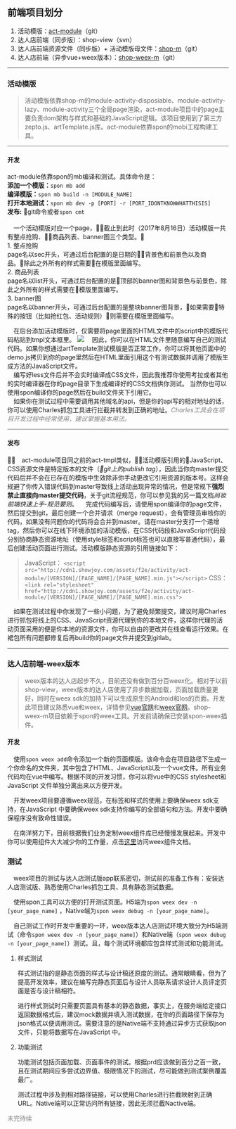 ## 前端项目划分

1. 活动模版：[act-module](http://git.showjoy.net/activity/act-module)（git）
2. 达人店前端（同步版）：shop-view（svn）
3. 达人店前端资源文件（同步版）+ 活动模版母文件：[shop-m](http://git.showjoy.net/showjoy-assets/shop-m)（git）
4. 达人店前端（异步vue+weex版本）：[shop-weex-m](http://git.showjoy.net/showjoy-assets/shop-weex-m)（git）

---

### 活动模版
> 活动模版依靠shop-m的module-activity-disposiable、module-activity-lazy、module-activity三个全局page渲染，act-module项目中的page主要负责dom架构与样式和基础的JavaScript逻辑。该项目使用到了第三方zepto.js、artTemplate.js库。act-module依靠spon的mobi工程构建工具。

<hr style="width:100%;height:1px;opacity:0.6;">

#### 开发

act-module依靠spon的mb编译和测试。具体命令是：<br>
**添加一个模版：**` spon mb add `<br>
**编译模版：**`spon mb build -n [MODULE_NAME]`<br>
**打开本地测试：**`spon mb dev -p [PORT] -r [PORT_IDONTKNOWWHATTHISIS]`<br>
**发布:** git命令或者`spon cmt`<br><br>
&#8194;&#8194;一个活动模版对应一个page，截止到此时（2017年8月16日）活动模版一共有整点抢购、商品列表、banner图三个类型。<br>
    1. 整点抢购<br>
  page名以sec开头，可通过后台配置的是日期的背景色和前景色以及商品。除此之外所有的样式需要在模版里面编写。<br>
    2. 商品列表<br>
  page名以list开头，可通过后台配置的是顶部的banner图和背景色与前景色，除此之外所有的样式需要在模版里面编写。<br>
    3. banner图<br>
  page名以banner开头，可通过后台配置的是整块banner图背景，如果需要特殊的按钮（比如抢红包、活动规则）则需要在模版里面编写。<br>

&#8194;&#8194;在后台添加活动模版时，仅需要将page里面的HTML文件中的script中的模版代码粘贴到tmpl文本框里。
<img src='http://23.106.158.25:8080/Project_BackSky_New/data/uploadimg/compressed/hhh.jpg' data-full="http://23.106.158.25:8080/Project_BackSky_New/data/uploadimg/full/hhh.png">
&#8194;&#8194;因此，你可以在HTML文件里随意编写自己的测试代码。如果你想通过artTemplate测试模版是否正常工作，你可以将其他页面中的demo.js拷贝到你的page里然后在HTML里面引用这个有测试数据并调用了模版生成方法的JavaScript文件。<br>
&#8194;&#8194;编写好less文件后并不会实时编译成CSS文件，因此我推荐你使用考拉或者其他的实时编译器在你的page目录下生成编译好的CSS文档供你测试。
当然你也可以使用spon编译你的page然后在build文件夹下引用它。<br>
&#8194;&#8194;如果你在测试过程中需要调用其他域名的api，但是你的api写的相对地址的话，你可以使用Charles抓包工具进行拦截并转发到正确的地址。<a style="color:gray;">*Charles工具会在项目开发过程中经常使用，建议掌握基本用法。*</a><br>

<hr style="width:100%;height:1px;opacity:0.6;">

#### 发布
&#8194;&#8194;act-module项目同之前的act-tmpl类似，活动模版引用的JavaScript、CSS资源文件是特定版本的文件（*git上的publish tag*），因此当你向master提交代码后并不会在已存在的模版中生效除非你手动更改它引用资源的版本号。这样会规避了你传入错误代码到master导致线上活动出现异常的情况，但是常规下**强烈禁止直接向master提交代码**，关于git流程规范，你可以参见我的另一篇文档*尚妆前端快速上手-规范要则*。
&#8194;&#8194;完成代码编写后，请使用spon编译你的page文件，然后提交到git，最后创建一个合并请求（merge request），会有管理员审核你的代码，如果没有问题你的代码将会合并到master。请在master分支打一个递增tag，然后你可以在线下环境添加的活动模版，在CSS代码段和JavaScript代码段分别协商静态资源地址（使用style标签和script标签也可以直接写普通代码），最后创建活动页面进行测试。活动模版静态资源的引用链接如下：
> JavaScript： `<script src="http://cdn1.showjoy.com/assets/f2e/activity/act-module/[VERSION]/[PAGE_NAME]/[PAGE_NAME].min.js"></script>`
> CSS：`<link rel="stylesheet" href="http://cdn1.showjoy.com/assets/f2e/activity/act-module/[VERSION]/[PAGE_NAME]/[PAGE_NAME].min.css">`

&#8194;&#8194;如果在测试过程中你发现了一些小问题，为了避免频繁提交，建议时用Charles进行抓包将线上的CSS、JavaScript资源代理到你的本地文件，这样你代理的活动页面采用的便是你本地的资源文件，你可以自由的更改并在线查看运行效果。在裙包所有问题都修复后再build你的page文件并提交到gitlab。

---
### 达人店前端-weex版本
> weex版本的达人店起步不久，目前还没有做到百分百weex化。相对于以前shop-view，weex版本的达人店使用了异步数据加载，页面加载质量更好，同时在weex sdk的加持下可以生成原生的Android和Ios的页面。开发此项目建议熟悉vue和weex，详情参见[vue官网](https://vuejs.org)和[weex官网](http://weex.apache.org/cn/)。shop-weex-m项目依赖于spon的weex工具。开发前请确保已安装spon-weex插件。

#### 开发

&#8194;&#8194;使用`spon weex add`命令添加一个新的页面模版。该命令会在项目路径下生成一个你命名的文件夹，其中包含了HTML、JavaScript以及一个vue文件。所有业务代码均在vue中编写。根据不同的开发习惯，你可以将vue中的CSS stylesheet和JavaScript 文件单独分离出来以方便开发。

&#8194;&#8194;开发weex项目要遵循weex规范，在标签和样式的使用上要确保weex sdk支持，在JavaScript 中要确保weex sdk支持你编写的全部语句和方法。开发中要确保程序没有致命性错误。

&#8194;&#8194;在南洋努力下，目前根据我们业务定制weex组件库已经慢慢发展起来。开发中你可以使用组件大大减少你的工作量，点击[这里](http://sponui.showjoy.net)访问weex组件文档。

### 测试

&#8194;&#8194;weex项目的测试与达人店测试版app联系密切，测试前的准备工作有：安装达人店测试版、熟悉使用Charles抓包工具、具有静态测试数据。

&#8194;&#8194;使用spon工具可以方便的打开测试页面。H5端为`spon weex dev -n [your_page_name]` ，Native端为`spon weex debug -n [your_page_name]`。

&#8194;&#8194;自己测试工作时开发中重要的一环，weex版本达人店测试环境大致分为H5端测试（命令`spon weex dev -n [your_page_name]`）和Native端（`spon weex debug -n [your_page_name]`）测试。且，每个测试环境都应包含样式测试和功能测试。

1. 样式测试

   样式测试指的是静态页面的样式与设计稿还原度的测试。通常眼睛看，但为了提高开发效率，建议在编写完静态页面后与设计人员联系请求设计人员评定页面是否与设计稿相符。

   进行样式测试时只需要页面具有基本的静态数据，事实上，在服务端给定接口返回数据格式后，建议mock数据并填入测试数据，在你的页面路径下保存为json格式以便调用测试。需要注意的是Native端不支持通过异步方式获取json文件，只能将数据写在JavaScript 中。

2. 功能测试

   功能测试包括页面加载、页面事件的测试。根据prd应该做到百分之百一致，且在测试期间应多尝试边界值、极限情况下的测试，尽可能做到测试案例覆盖最广。

   测试过程中涉及到相对路径链接，可以使用Charles进行拦截映射到正确URL。Native端可以正常访问所有链接，因此无须拦截Nactive端。

<a style="color:gray;">未完待续</a>


